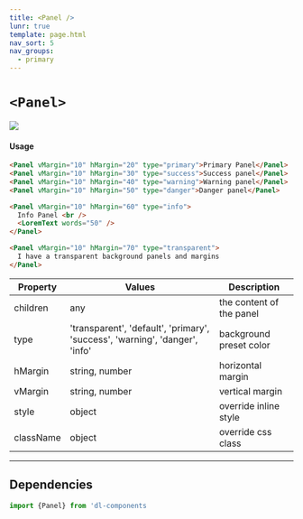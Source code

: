 ```yaml
---
title: <Panel />
lunr: true
template: page.html
nav_sort: 5
nav_groups:
  - primary
---
```



# `<Panel>`
![](../assets/images/dl-components/ui/panels/panel.jpg)



#### Usage
```html
<Panel vMargin="10" hMargin="20" type="primary">Primary Panel</Panel>
<Panel vMargin="10" hMargin="30" type="success">Success panel</Panel>
<Panel vMargin="10" hMargin="40" type="warning">Warning panel</Panel>
<Panel vMargin="10" hMargin="50" type="danger">Danger panel</Panel>

<Panel vMargin="10" hMargin="60" type="info">
  Info Panel <br />
  <LoremText words="50" />
</Panel>

<Panel vMargin="10" hMargin="70" type="transparent">
  I have a transparent background panels and margins
</Panel>

```



|Property|Values|Description|
|---|---|---|
|children|any|the content of the panel|
|type|'transparent', 'default', 'primary', 'success', 'warning', 'danger', 'info'|background preset color|
|hMargin|string, number|horizontal margin|
|vMargin|string, number|vertical margin|
|style|object|override inline style|
|className|object|override css class|



---  
## Dependencies

```javascript
import {Panel} from 'dl-components
```
